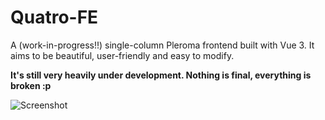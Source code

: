 # Quatro-FE

A (work-in-progress!!) single-column Pleroma frontend built with Vue 3. It aims to be beautiful, user-friendly and easy to modify.

**It's still very heavily under development. Nothing is final, everything is broken :p**

![Screenshot](https://i.postimg.cc/rF0f7rFr/Screenshot-2021-12-05-at-21-20-31-Vite-App.png)